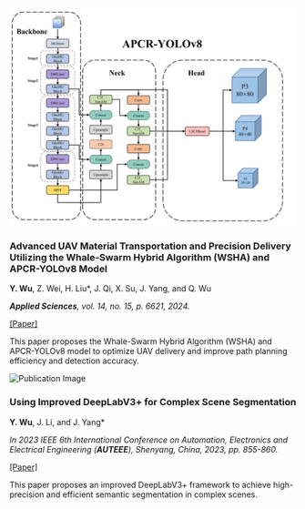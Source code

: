 <!-- publications.md内容 -->
<div class="publication-card row align-items-center mb-4">
    <div class="col-md-6">
        <div class="publication-image-container">
            <img src="static/assets/applsci.png" class="img-fluid publication-image" alt="Publication Image">
        </div>
    </div>
    <div class="col-md-6">
        <h3 class="publication-title">
            <b>Advanced UAV Material Transportation and Precision Delivery Utilizing the Whale-Swarm Hybrid Algorithm (WSHA) and APCR-YOLOv8 Model</b>
        </h3>
        <p class="publication-authors">
            <b>Y. Wu</b>, Z. Wei, H. Liu*, J. Qi, X. Su, J. Yang, and Q. Wu
        </p>
        <p class="publication-info">
            <i><b>Applied Sciences</b>, vol. 14, no. 15, p. 6621, 2024.</i>
        </p>
        <p class="publication-links">
            <a href="paper/applsci-14-06621-v2.pdf">[Paper]</a>
        </p>
        <p class="publication-description">
            This paper proposes the Whale-Swarm Hybrid Algorithm (WSHA) and APCR-YOLOv8 model to optimize UAV delivery and improve path planning efficiency and detection accuracy.
        </p>
    </div>
</div>

<div class="publication-card row align-items-center mb-4">
    <div class="col-md-6">
        <div class="publication-image-container">
            <img src="static/assets/AUTEEE.png" class="img-fluid publication-image" alt="Publication Image">
        </div>
    </div>
    <div class="col-md-6">
        <h3 class="publication-title">
            <b>Using Improved DeepLabV3+ for Complex Scene Segmentation</b>
        </h3>
        <p class="publication-authors">
            <b>Y. Wu</b>, J. Li, and J. Yang*
        </p>
        <p class="publication-info">
            <i>In 2023 IEEE 6th International Conference on Automation, Electronics and Electrical Engineering (<b>AUTEEE</b>), Shenyang, China, 2023, pp. 855-860.</i>
        </p>
        <p class="publication-links">
            <a href="paper/Using_Improved_DeepLabV3_for_Complex_Scene_Segmentation.pdf">[Paper]</a>
        </p>
        <p class="publication-description">
            This paper proposes an improved DeepLabV3+ framework to achieve high-precision and efficient semantic segmentation in complex scenes.
        </p>
    </div>
</div>
